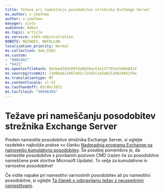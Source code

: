 ```yaml
---
title: Težave pri nameščanju posodobitev strežnika Exchange Server
ms.author: v-jmathew
author: v-jmathew
manager: scotv
audience: Admin
ms.topic: article
ms.service: o365-administration
ROBOTS: NOINDEX, NOFOLLOW
localization_priority: Normal
ms.collection: Adm_O365
ms.custom:
- "9005482"
- "9421"
ms.openlocfilehash: 04daad34d1097da0039ac63a13f793a550b68414
ms.sourcegitcommit: 13d96a612b67e01c725d5c2a5a0212d824031f6e
ms.translationtype: MT
ms.contentlocale: sl-SI
ms.lasthandoff: 03/09/2021
ms.locfileid: "50696304"
---
```

# <a name="issues-when-installing-exchange-server-updates"></a>Težave pri nameščanju posodobitev strežnika Exchange Server

Preden namestite posodobitve strežnika Exchange Server, si oglejte razdelek» najboljše prakse «v članku [Nadgradnja programa Exchange na najnovejšo kumulativno posodobitev](https://docs.microsoft.com/Exchange/plan-and-deploy/install-cumulative-updates). Še posebej pomembno je, da namestite posodobitve s povišanim pozivom CMD (razen če so posodobitve nameščene prek storitve Microsoft Update). To velja za kumulativne in varnostne posodobitve!

Če vidite napake pri namestitvi varnostnih posodobitev ali po namestitvi posodobitve, si oglejte [Ta članek o odpravljanju težav z neuspešnimi namestitvami](https://aka.ms/exupdatefaq).
